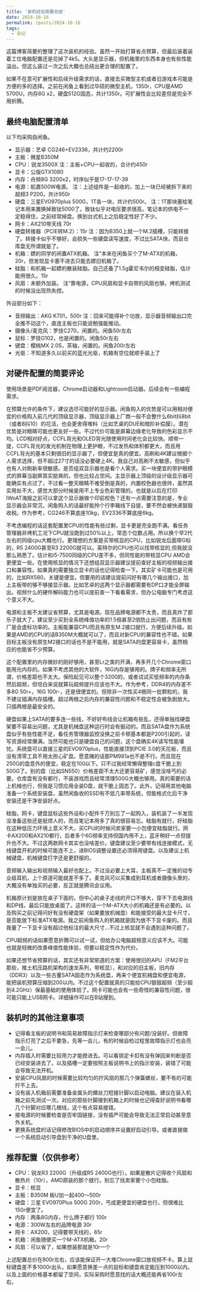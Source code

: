 ```yaml
---
title: '装机经验简要总结'
date: 2024-10-16
permalink: /posts/2024-10-16
tags:
  - 杂记
---
```

这篇博客简要的整理了这次装机的经验。虽然一开始打算省点预算，但最后装着装着工位电脑配置还是花掉了4k5。大头是显示器，但机箱里的东西本身也有些性能溢出。但这么装过一次之后大概也总结出更合理的配置了。

如果不在意可扩展性和后续升级需求的话，直接去买微型主机或者旧游戏本可能是方便的多的选择。之前在闲鱼上看到过华硕的微型主机，1350r，CPU是AMD 5700U，内存8G x2，硬盘512G固态，共计1350r。可扩展性会比较差但是完全不用折腾。

## 最终电脑配置清单

以下均采购自闲鱼。
* 显示器：艺卓 CG246+EV2336，共计约2200r
* 主板：微星B350M
* CPU：锐龙3500X
    注：主板+CPU一起收的，合计约450r
* 显卡：公版GTX1080
* 内存：舟频8G 3200x2，时序似乎是17-17-17-39
* 电源：航嘉500W电源。
    注：上述组件是一起收的，加上一块已经被拆下来的超频3 P200，共计950r
* 硬盘：三星EVO970plus 500G，1T各一块，共计约500r。
    注：1T那块塞给笔记本用来置换掉致钛5000了。致钛似乎对电压要求很高，笔记本的供电不一定稳得住，之前经常掉盘。换到台式机上之后稳定性好了不少。
* 网卡：AX210带天线 70r
* 硬盘转接器（PCIE转M.2）：15r
    注：因为B350上就一个M.2插槽，只能转接了。转接卡似乎不够好，会损失一些硬盘读写速度，不过比SATA快，而且仓库盘无所谓就是了。
* 机箱：嫖的同学的闲置ATX机箱。
    注”本来在闲鱼买个了M-ATX的机箱，20r，但发现显卡塞不进去只能去嫖旧机箱了。
* 硅脂：和机箱一起嫖的散装硅脂。自己还备了1.5g霍尼韦尔的相变硅脂，估计能用很久。15r
* 风扇：未额外加装。
    注“靠电源，CPU风扇和显卡自带的风扇也够。烤机测试的时候没出现热失控。

外设部分如下：
* 音频输出：AKG K701，500r
    注：回来可能得补个功放，显示器音频输出口完全推不动这个，直连主板也只能说勉强能推动。
* 摄像头/麦克风：罗技C270，闲置的。闲鱼50r左右
* 鼠标：罗技G102，也是闲置的。闲鱼50r左右
* 键盘：樱桃MX 2.0S，茶轴，闲置的。闲鱼200r左右
* 光驱：不知道多久以前买的蓝光光驱，机箱有空位就顺手装上了

## 对硬件配置的简要评论

使用场景是PDF阅览器，Chrome启动器和Lightroom启动器。后续会有一些编程需求。

在预算允许的条件下，建议选尽可能好的显示器。闲鱼购入的优势是可以用相对便宜的价格购入前几代的顶级显示器，顶级显示器上厂商一般不会整什么6bit抖8bit（或者8抖10）的花活，也会更舍得堆料（比如艺桌的DUE和暗阶补偿膜）。潜在优势是对眼睛可能也更友好一些。不过代价可能是屏幕边缘老化导致的色彩显示不均。LCD相对好点，CCFL背光和OLED背光随使用时间老化会比较快。顺带一提，CCFL背光的发光机制在物理上更护眼，不过发热和体积都更大，而且用CCFL背光的基本只剩很旧的显示器了，但便宜是真的便宜。高刷和4K建议根据个人需求选择，但不超过27寸的话没必要硬上4K。我自己对高刷不太敏感，但似乎也有人对刷新率很敏感。是否组双显示器也是看个人需求。买一块便宜的带护眼模式的屏幕当副屏其实挺爽的，但也比较占空间。主显示器上顶级的设计级显示器可能确实有点过了，不过看一整天眼睛不难受倒是真的，内置校色器也很帅，虽然其实用处不大，感觉大部分时候是用不上专业色彩管理的。也就是以后在打印IWoAT海报之前可以拿这个显示器做个印前校色？还有一点需要注意的是，专业显示器会非常沉，闲鱼购入的话最好能拎个行李箱线下自提，要不然会被快递狠狠收税。作为参考，CG246不算底座10kg，EV2336不算底座6kg。

不考虑编程的话这套配置里CPU的性能有些过剩，显卡更是完全跑不满。看任务管理器非烤机工况下CPU就没跑到过50%以上，常态个位数占用。所以换个早2代左右的同级cpu大概也行。更理想的方案是买带核显的CPU，比如锐龙后面带G标的，R5 2400G甚至R3 2200G就可以。英特尔的CPU也可以找带核显的,但我就没那么熟悉了。估计和i5-7500同级的CPU差不多，但同性能的带核显CPU AMD会更便宜一些。在使用核显的情况下还想组双显示器建议提前查好主板的视频输出接口和兼容性。如果真的需要独立显卡的话也记得检查一下。其实矿卡可能也是可用的，比如RX580，关键是便宜。但要用的话建议提前问好有哪几个输出接口，加上主板带的够不够接显示器。比如艺卓的这两个显示器都需要有DP口才能全屏输出。视频什么的硬件解码能力也可以提前查一下看看需求，但办公电脑专门考虑这个意义不大。

电源和主板不太建议省预算，尤其是电源。现在品牌电源都不太贵，而且真炸了那乐子就大了。建议至少买到全系统峰值功率的1.5倍甚至2倍防止出问题，而且有些厂是会虚标功率的。主板能兼容CPU而且有原生M.2接口就行，方便后续升级。如果是AMD的CPU的话B350M大概就可以了，而且对新CPU的兼容性也不错。如果目标主板没有原生M2接口的话也不是不能用，就是SATA的盘更容易卡，虽然相应的也能省不少预算。

这个配置里的内存微妙的刚好够用，甚至Lr之类的开满，再多开几个Chrome窗口能用光内存的。如果不考虑其他的大软件，16G内存是够用的。牌子和频率无所谓，价格差距也不太大。保险起见可以整个3200的，或者试试买低频率的内存条然后超频，但坦白来说就算玩超频提升应该也不大。作为参考，DDR4的内存差不多8G 50r+，16G 100r-，还是很便宜的。但除非一次性买4根同一批颗粒的，我不建议插满内存插槽。超过两根之后内存的兼容性问题和不稳定性会被急剧放大。只插两根是最安全的。

硬盘如果上SATA的要多连一些线，不好好布线会让机箱有些乱，还得单独找硬盘架要不容易出问题，尤其是机械盘这种运行时会有振动的。而且SATA盘作为系统盘似乎有些性能不足，看任务管理器监控没换之前卡顿基本都是P200引起的，读写资源经常爆满。当然可能也只是硬盘自己的问题，这个盘确实4K读写性能堪忧。系统盘可以直接三星的EVO970plus，性能直接顶到PCIE 3.0的天花板，而且没有清零工具不用太担心矿盘。愿意赌的话那PM981a也不是不行。而且现在250G的盘意外的便宜，稳定在100以下。只不过我经常懒得整理c盘干脆上到500G了。别的盘（比如SN550）价格差距不太大还更容易矿，感觉没啥丐的必要。仓库盘有没有都行，不装游戏而且经常清理500G大概也够用。真的需要的话上机械也行，但我是习惯应用全装D盘，就干脆上固态了。此外，记得用其他电脑准备一个系统安装盘，虽然闲鱼收的SSD有不低几率带系统，但能格式化后干净安装还是干净安装好点。

硅脂，网卡，键盘鼠标这些外设和小配件千万别忘了一起购入，装机装了一半发现没准备这些还是挺烦人的，而且笔记本用多了真的很容易忘。硅脂有就行，好硅脂在这种低压力环境上意义不大，买CPU的时候问卖家要一小包便宜硅脂就行。网卡AX200和AX210都行，后者多个6G频率支持但国内用不上，蓝牙稍好一点但提升也不大。不过这两款网卡其实也没啥差价。键盘建议至少要带有线连接模式，无线键盘开机的时候可能连不上，进BIOS调整设置还必须得用键盘。以及建议上机械键盘，机械键盘打字还是更舒服的。

音频输入输出和视频输入最好也配上。不过没必要上大耳，主板真不一定推的动专业级耳机，上个原道可能就差不多了。麦克风可以买集成到耳机或者摄像头里的，大概没有单独买的必要，反正就是腾讯会议用。

机箱原计划是放在桌子下面的，但中心的桌子走线的开口不够大，穿不下去电源线和DP线，最后只能放桌面了。这样的话一个M-ATX大小的机箱还是有必要的。以及购买之前记得问好有没有硬盘架（如果要放机械盘）和能接受的最大显卡尺寸，是否能放下标准ATX电源。我之前闲鱼购入的机箱就是因为放不下显卡废的。而且我量了一下显卡没有超过他标注的最大尺寸…不过上核显就不会遇到这种问题了。

CPU超频的话如果愿意折腾可以试一试，但给办公电脑超频意义应该不大。可能也就是轻微的改善峰值性能体验，但要以稳定性作为代价。

如果还想节省预算的话，其实还有非常邪道的方案：使用很旧的APU（FM2平台那些，推土机压路机架构的速龙系列，带核显），和对应的旧主板，旧内存（DDR3）以及一些古董SATA固态作为系统盘，再来个便宜机械盘和便宜电源，能把装机预算压缩到200以内。不过这个配置就真的只能给CPU狠狠超频（至少超到4.2GHz）保最基础的使用体验了。网卡可能也会有一些奇怪的兼容性问题，很可能只能上USB网卡。详细操作可以在B站搜到。

## 装机时的其他注意事项

* 记得看主板的说明书和简易故障指示灯来检查哪部分有问题/没装好。但故障指示灯亮了之后不要急，先等一会儿，有的时候自检过程里故障指示灯也会亮一会儿。
* 内存插入时需要比较用力才能摁进去。可以看锁定卡扣有没有弹回来判断是否已经安装进去了。以及插槽一定要按照主板说明书上的指示安装，装错了可能会导致无法开机。
* 安装CPU风扇的时候需要比较均匀的拧风扇的那几个弹簧螺丝，要不有的可能拧不上去。
* 没有装入机箱前需要准备金属头的螺丝刀短接针脚以启动电脑。建议在装入机箱之前先测试一次。对应的那些针脚接到机箱上的时候也记得查好说明书看哪几个针脚对应哪几根线，这个有点容易接错。
* 接电源的时候要检查是否牢固链接，没有插严可能会导致无法正常启动甚至意外关机。
* 更换系统盘的话记得修改BIOS中的启动顺序并设置好启动引导。或者直接做一个系统启动引导盘到干净的U盘里。

## 推荐配置（仅供参考）

* CPU：锐龙R3 2200G（升级成R5 2400G也行）。如果是散片记得收个风扇和散热片（10r），AMD原装的那个就行。别忘了找卖家要个小包硅脂。
* 显卡：核显
* 主板：B350M
    板U加一起400～500r
* 硬盘：三星 EVO970Plus 500G 200r，丐成更便宜的硬盘也行，但很难比150r便宜了。
* 内存：两条8G内存，什么牌子都行 100r
* 电源：300W左右的品牌电源 30r
* 网卡：AX200，记得要带天线的，65r
* 机箱：闲鱼随便买一个M-ATX机箱，20r
* 风扇：可以省了，如果想装那就是10r一个

上述配置总价在800r左右，应该能保证开一大堆Chrome窗口放视频不卡。算上鼠标键盘差不多1000r出头，如果愿意换差一点的鼠标和键盘肯定能压到1000以内。以及上面的价格基本都留了空间，实际采购时愿意找的话大概还能再省100r左右。
